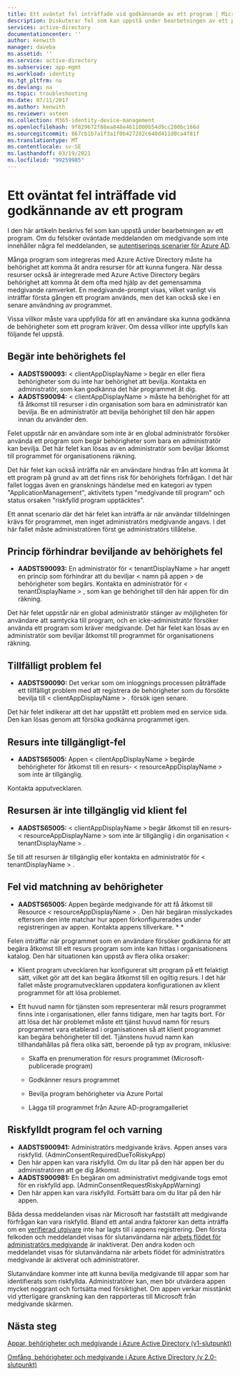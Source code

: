 ```yaml
---
title: Ett oväntat fel inträffade vid godkännande av ett program | Microsoft Docs
description: Diskuterar fel som kan uppstå under bearbetningen av ett program och vad du kan göra med dem
services: active-directory
documentationcenter: ''
author: kenwith
manager: daveba
ms.assetid: ''
ms.service: active-directory
ms.subservice: app-mgmt
ms.workload: identity
ms.tgt_pltfrm: na
ms.devlang: na
ms.topic: troubleshooting
ms.date: 07/11/2017
ms.author: kenwith
ms.reviewer: asteen
ms.collection: M365-identity-device-management
ms.openlocfilehash: 9f829672f88ea848e4611000b54d9cc200bc166d
ms.sourcegitcommit: 867cb1b7a1f3a1f0b427282c648d411d0ca4f81f
ms.translationtype: MT
ms.contentlocale: sv-SE
ms.lasthandoff: 03/19/2021
ms.locfileid: "99259985"
---
```

# <a name="unexpected-error-when-performing-consent-to-an-application"></a>Ett oväntat fel inträffade vid godkännande av ett program

I den här artikeln beskrivs fel som kan uppstå under bearbetningen av ett program. Om du felsöker oväntade meddelanden om medgivande som inte innehåller några fel meddelanden, se [autentiserings scenarier för Azure AD](../develop/authentication-vs-authorization.md).

Många program som integreras med Azure Active Directory måste ha behörighet att komma åt andra resurser för att kunna fungera. När dessa resurser också är integrerade med Azure Active Directory begärs behörighet att komma åt dem ofta med hjälp av det gemensamma medgivande ramverket. En medgivande-prompt visas, vilket vanligt vis inträffar första gången ett program används, men det kan också ske i en senare användning av programmet.

Vissa villkor måste vara uppfyllda för att en användare ska kunna godkänna de behörigheter som ett program kräver. Om dessa villkor inte uppfylls kan följande fel uppstå.

## <a name="requesting-not-authorized-permissions-error"></a>Begär inte behörighets fel
* **AADSTS90093:** &lt; clientAppDisplayName &gt; begär en eller flera behörigheter som du inte har behörighet att bevilja. Kontakta en administratör, som kan godkänna det här programmet åt dig.
* **AADSTS90094:** &lt; clientAppDisplayName &gt; måste ha behörighet för att få åtkomst till resurser i din organisation som bara en administratör kan bevilja. Be en administratör att bevilja behörighet till den här appen innan du använder den.

Felet uppstår när en användare som inte är en global administratör försöker använda ett program som begär behörigheter som bara en administratör kan bevilja. Det här felet kan lösas av en administratör som beviljar åtkomst till programmet för organisationens räkning.

Det här felet kan också inträffa när en användare hindras från att komma åt ett program på grund av att det finns risk för behörighets förfrågan. I det här fallet loggas även en gransknings händelse med en kategori av typen "ApplicationManagement", aktivitets typen "medgivande till program" och status orsaken "riskfylld program upptäcktes".

Ett annat scenario där det här felet kan inträffa är när användar tilldelningen krävs för programmet, men inget administratörs medgivande angavs. I det här fallet måste administratören först ge administratörs tillåtelse.   

## <a name="policy-prevents-granting-permissions-error"></a>Princip förhindrar beviljande av behörighets fel
* **AADSTS90093:** En administratör för &lt; tenantDisplayName &gt; har angett en princip som förhindrar att du beviljar &lt; namn på appen &gt; de behörigheter som begärs. Kontakta en administratör för &lt; tenantDisplayName &gt; , som kan ge behörighet till den här appen för din räkning.

Det här felet uppstår när en global administratör stänger av möjligheten för användare att samtycka till program, och en icke-administratör försöker använda ett program som kräver medgivande. Det här felet kan lösas av en administratör som beviljar åtkomst till programmet för organisationens räkning.

## <a name="intermittent-problem-error"></a>Tillfälligt problem fel
* **AADSTS90090:** Det verkar som om inloggnings processen påträffade ett tillfälligt problem med att registrera de behörigheter som du försökte bevilja till &lt; clientAppDisplayName &gt; . försök igen senare.

Det här felet indikerar att det har uppstått ett problem med en service sida. Den kan lösas genom att försöka godkänna programmet igen.

## <a name="resource-not-available-error"></a>Resurs inte tillgängligt-fel
* **AADSTS65005:** Appen &lt; clientAppDisplayName &gt; begärde behörigheter för åtkomst till en resurs- &lt; resourceAppDisplayName &gt; som inte är tillgänglig. 

Kontakta apputvecklaren.

##  <a name="resource-not-available-in-tenant-error"></a>Resursen är inte tillgänglig vid klient fel
* **AADSTS65005:** &lt; clientAppDisplayName &gt; begär åtkomst till en resurs- &lt; resourceAppDisplayName &gt; som inte är tillgänglig i din organisation &lt; tenantDisplayName &gt; . 

Se till att resursen är tillgänglig eller kontakta en administratör för &lt; tenantDisplayName &gt; .

## <a name="permissions-mismatch-error"></a>Fel vid matchning av behörigheter
* **AADSTS65005:** Appen begärde medgivande för att få åtkomst till Resource &lt; resourceAppDisplayName &gt; . Den här begäran misslyckades eftersom den inte matchar hur appen förkonfigurerades under registreringen av appen. Kontakta appens tillverkare. * *

Felen inträffar när programmet som en användare försöker godkänna för att begära åtkomst till ett resurs program som inte kan hittas i organisationens katalog. Den här situationen kan uppstå av flera olika orsaker:

-   Klient program utvecklaren har konfigurerat sitt program på ett felaktigt sätt, vilket gör att det kan begära åtkomst till en ogiltig resurs. I det här fallet måste programutvecklaren uppdatera konfigurationen av klient programmet för att lösa problemet.

-   Ett huvud namn för tjänsten som representerar mål resurs programmet finns inte i organisationen, eller fanns tidigare, men har tagits bort. För att lösa det här problemet måste ett tjänst huvud namn för resurs programmet vara etablerad i organisationen så att klient programmet kan begära behörigheter till det. Tjänstens huvud namn kan tillhandahållas på flera olika sätt, beroende på typ av program, inklusive:

    -   Skaffa en prenumeration för resurs programmet (Microsoft-publicerade program)

    -   Godkänner resurs programmet

    -   Bevilja program behörigheter via Azure Portal

    -   Lägga till programmet från Azure AD-programgalleriet

## <a name="risky-app-error-and-warning"></a>Riskfylldt program fel och varning
* **AADSTS900941:** Administratörs medgivande krävs. Appen anses vara riskfylld. (AdminConsentRequiredDueToRiskyApp)
* Den här appen kan vara riskfylld. Om du litar på den här appen ber du administratören att ge dig åtkomst.
* **AADSTS900981:** En begäran om administrativt medgivande togs emot för en riskfylld app. (AdminConsentRequestRiskyAppWarning)
* Den här appen kan vara riskfylld. Fortsätt bara om du litar på den här appen.

Båda dessa meddelanden visas när Microsoft har fastställt att medgivande förfrågan kan vara riskfylld. Bland ett antal andra faktorer kan detta inträffa om en [verifierad utgivare](../develop/publisher-verification-overview.md) inte har lagts till i appens registrering. Den första felkoden och meddelandet visas för slutanvändarna när [arbets flödet för administratörs medgivande](configure-admin-consent-workflow.md) är inaktiverat. Den andra koden och meddelandet visas för slutanvändarna när arbets flödet för administratörs medgivande är aktiverat och administratörer. 

Slutanvändare kommer inte att kunna bevilja medgivande till appar som har identifierats som riskfyllda. Administratörer kan, men bör utvärdera appen mycket noggrant och fortsätta med försiktighet. Om appen verkar misstänkt vid ytterligare granskning kan den rapporteras till Microsoft från medgivande skärmen. 

## <a name="next-steps"></a>Nästa steg 

[Appar, behörigheter och medgivande i Azure Active Directory (v1-slutpunkt)](../develop/quickstart-register-app.md)<br>

[Omfång, behörigheter och medgivande i Azure Active Directory (v 2.0-slutpunkt)](../develop/v2-permissions-and-consent.md)
